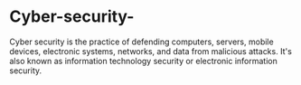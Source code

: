 # Cyber-security-
Cyber security is the practice of defending computers, servers, mobile devices, electronic systems, networks, and data from malicious attacks. It's also known as information technology security or electronic information security.
